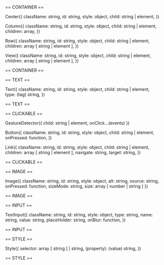 == CONTAINER ==

  Center({
    className: string,
    id: string,
    style: object,
    child: string | element,
  })

  Column({
    className: string,
    id: string,
    style: object,
    child: string | element,
    children: array,
  })

  Row({
    className: string,
    id: string,
    style: object,
    child: string | element,
    children: array [ string | element ],
  })

  View({
    className: string,
    id: string,
    style: object,
    child: string | element,
    children: array [ string | element ],
  })
  
== CONTAINER ==

== TEXT ==

  Text({
    className: string,
    id: string,
    style: object,
    child: string | element,
    type: (tag) string,
  })

== TEXT ==

== CLICKABLE ==

  GestureDetector({
    child: string | element,
    onClick...(events)
  })

  Button({
    className: string,
    id: string,
    style: object,
    child: string | element,
    onPressed: function,
  })

  Link({
    className: string,
    id: string,
    style: object,
    child: string | element,
    children: array [ string | element ],
    navigate: string,
    target: string,
  })

== CLICKABLE ==

== IMAGE ==

  Image({
    className: string,
    id: string,
    style: object,
    alt: string,
    source: string,
    onPressed: function,
    sizeMode: string,
    size: array [ number | string ]
  })

== IMAGE ==

== INPUT ==

  TextInput({
    className: string,
    id: string,
    style: object,
    type: string,
    name: string,
    value: string,
    placeHolder: string,
    onBlur: function,
  })

== INPUT ==

== STYLE ==

  Style({
    selector: array [ string ] | string,
    (property): (value) string,
  })

== STYLE ==
